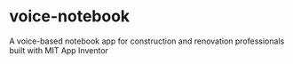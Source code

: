 # voice-notebook
 A voice-based notebook app for construction and renovation professionals built with MIT App Inventor

